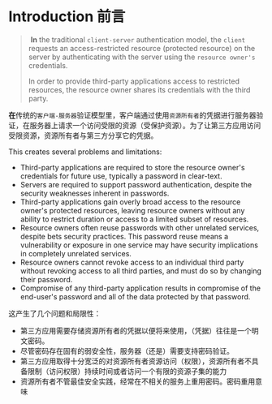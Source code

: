 # Introduction 前言

> ​	**In** the traditional `client-server` authentication model, the `client` requests an access-restricted resource (protected resource) on the server by authenticating with the server using the `resource owner's` credentials.
>
> In order to provide third-party applications access to restricted resources, the resource owner shares its credentials with the third party. 

​	**在**传统的`客户端-服务器`验证模型里，客户端通过使用`资源所有者`的凭据进行服务器验证，在服务器上请求一个访问受限的资源（受保护资源）。为了让第三方应用访问受限资源，资源所有者与第三方分享它的凭据。

This creates several problems and limitations:

* Third-party applications are required to store the resource owner's credentials for future use, typically a password in clear-text.
* Servers are required to support password authentication, despite the security weaknesses inherent in passwords.
* Third-party applications gain overly broad access to the resource owner's protected resources, leaving resource owners without any ability to restrict duration or access to a limited subset of resources.
* Resource owners often reuse passwords with other unrelated services, despite bets security practices. This password reuse means a vulnerability or exposure in one service may have security implications in completely unrelated services.
* Resource owners cannot revoke access to an individual third party without revoking access to all third parties, and must do so by changing their password.
* Compromise of any third-party application results in compromise of the end-user's password and all of the data protected by that password.

这产生了几个问题和局限性：

* 第三方应用需要存储资源所有者的凭据以便将来使用，（凭据）往往是一个明文密码。
* 尽管密码存在固有的弱安全性，服务器（还是）需要支持密码验证。
* 第三方应用取得十分宽泛的对资源所有者资源访问（权限），资源所有者不具备限制（访问权限）持续时间或者访问一个有限的资源子集的能力
* 资源所有者不管最佳安全实践，经常在不相关的服务上重用密码。密码重用意味